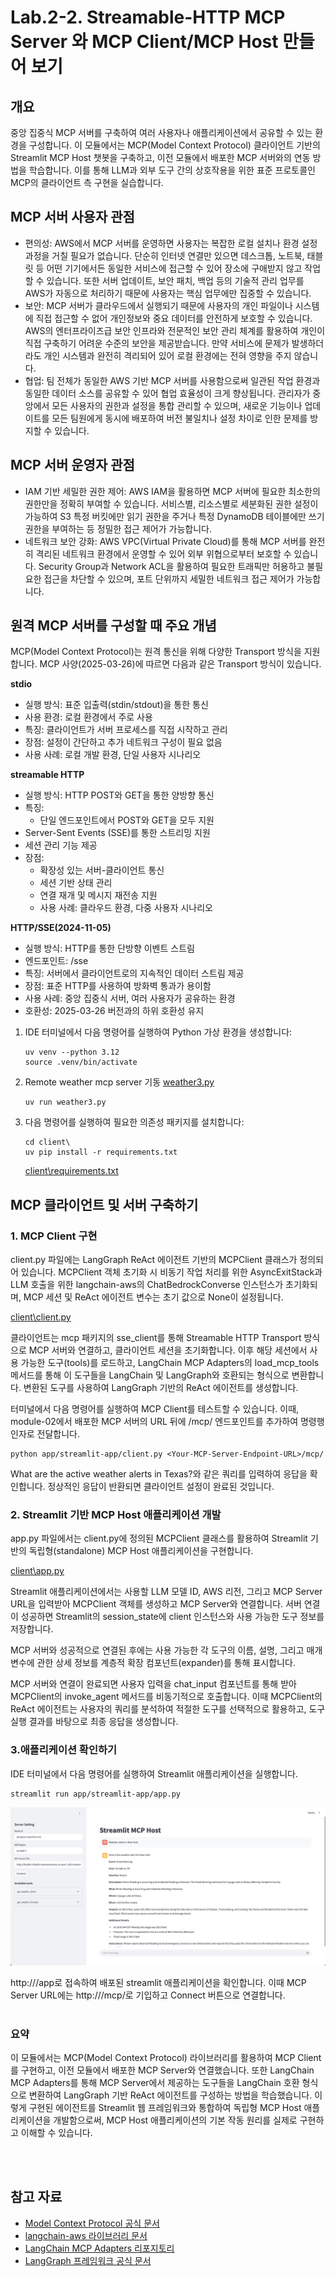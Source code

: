 # Lab.2-2. Streamable-HTTP MCP Server 와 MCP Client/MCP Host 만들어 보기


## 개요
중앙 집중식 MCP 서버를 구축하여 여러 사용자나 애플리케이션에서 공유할 수 있는 환경을 구성합니다. 이 모듈에서는 MCP(Model Context Protocol) 클라이언트 기반의 Streamlit MCP Host 챗봇을 구축하고, 이전 모듈에서 배포한 MCP 서버와의 연동 방법을 학습합니다. 이를 통해 LLM과 외부 도구 간의 상호작용을 위한 표준 프로토콜인 MCP의 클라이언트 측 구현을 실습합니다.


## MCP 서버 사용자 관점
- 편의성: AWS에서 MCP 서버를 운영하면 사용자는 복잡한 로컬 설치나 환경 설정 과정을 거칠 필요가 없습니다. 단순히 인터넷 연결만 있으면 데스크톱, 노트북, 태블릿 등 어떤 기기에서든 동일한 서비스에 접근할 수 있어 장소에 구애받지 않고 작업할 수 있습니다. 또한 서버 업데이트, 보안 패치, 백업 등의 기술적 관리 업무를 AWS가 자동으로 처리하기 때문에 사용자는 핵심 업무에만 집중할 수 있습니다.
- 보안: MCP 서버가 클라우드에서 실행되기 때문에 사용자의 개인 파일이나 시스템에 직접 접근할 수 없어 개인정보와 중요 데이터를 안전하게 보호할 수 있습니다. AWS의 엔터프라이즈급 보안 인프라와 전문적인 보안 관리 체계를 활용하여 개인이 직접 구축하기 어려운 수준의 보안을 제공받습니다. 만약 서비스에 문제가 발생하더라도 개인 시스템과 완전히 격리되어 있어 로컬 환경에는 전혀 영향을 주지 않습니다.
- 협업: 팀 전체가 동일한 AWS 기반 MCP 서버를 사용함으로써 일관된 작업 환경과 동일한 데이터 소스를 공유할 수 있어 협업 효율성이 크게 향상됩니다. 관리자가 중앙에서 모든 사용자의 권한과 설정을 통합 관리할 수 있으며, 새로운 기능이나 업데이트를 모든 팀원에게 동시에 배포하여 버전 불일치나 설정 차이로 인한 문제를 방지할 수 있습니다.


## MCP 서버 운영자 관점
- IAM 기반 세밀한 권한 제어: AWS IAM을 활용하면 MCP 서버에 필요한 최소한의 권한만을 정확히 부여할 수 있습니다. 서비스별, 리소스별로 세분화된 권한 설정이 가능하여 S3 특정 버킷에만 읽기 권한을 주거나 특정 DynamoDB 테이블에만 쓰기 권한을 부여하는 등 정밀한 접근 제어가 가능합니다.
- 네트워크 보안 강화: AWS VPC(Virtual Private Cloud)를 통해 MCP 서버를 완전히 격리된 네트워크 환경에서 운영할 수 있어 외부 위협으로부터 보호할 수 있습니다. Security Group과 Network ACL을 활용하여 필요한 트래픽만 허용하고 불필요한 접근을 차단할 수 있으며, 포트 단위까지 세밀한 네트워크 접근 제어가 가능합니다.


## 원격 MCP 서버를 구성할 때 주요 개념
MCP(Model Context Protocol)는 원격 통신을 위해 다양한 Transport 방식을 지원합니다. MCP 사양(2025-03-26)에 따르면 다음과 같은 Transport 방식이 있습니다.

**stdio**
- 실행 방식: 표준 입출력(stdin/stdout)을 통한 통신
- 사용 환경: 로컬 환경에서 주로 사용
- 특징: 클라이언트가 서버 프로세스를 직접 시작하고 관리
- 장점: 설정이 간단하고 추가 네트워크 구성이 필요 없음
- 사용 사례: 로컬 개발 환경, 단일 사용자 시나리오

**streamable HTTP**
- 실행 방식: HTTP POST와 GET을 통한 양방향 통신
- 특징:
  - 단일 엔드포인트에서 POST와 GET을 모두 지원
- Server-Sent Events (SSE)를 통한 스트리밍 지원
- 세션 관리 기능 제공
- 장점:
  - 확장성 있는 서버-클라이언트 통신
  - 세션 기반 상태 관리
  - 연결 재개 및 메시지 재전송 지원
  - 사용 사례: 클라우드 환경, 다중 사용자 시나리오

**HTTP/SSE(2024-11-05)**
- 실행 방식: HTTP를 통한 단방향 이벤트 스트림
- 엔드포인트: /sse
- 특징: 서버에서 클라이언트로의 지속적인 데이터 스트림 제공
- 장점: 표준 HTTP를 사용하여 방화벽 통과가 용이함
- 사용 사례: 중앙 집중식 서버, 여러 사용자가 공유하는 환경
- 호환성: 2025-03-26 버전과의 하위 호환성 유지

1. IDE 터미널에서 다음 명령어를 실행하여 Python 가상 환경을 생성합니다:
   ```
   uv venv --python 3.12
   source .venv/bin/activate
   ```

2. Remote weather mcp server 기동
   [weather3.py](weather3.py)

   ```
   uv run weather3.py
   ```
   
3. 다음 명령어를 실행하여 필요한 의존성 패키지를 설치합니다:
   ```
   cd client\
   uv pip install -r requirements.txt
   ```
   [client\requirements.txt](client\requirements.txt)

## MCP 클라이언트 및 서버 구축하기
### 1. MCP Client 구현
client.py 파일에는 LangGraph ReAct 에이전트 기반의 MCPClient 클래스가 정의되어 있습니다. MCPClient 객체 초기화 시 비동기 작업 처리를 위한 AsyncExitStack과 LLM 호출을 위한 langchain-aws의 ChatBedrockConverse 인스턴스가 초기화되며, MCP 세션 및 ReAct 에이전트 변수는 초기 값으로 None이 설정됩니다.

[client\client.py](client/client.py)

클라이언트는 mcp 패키지의 sse_client를 통해 Streamable HTTP Transport 방식으로 MCP 서버와 연결하고, 클라이언트 세션을 초기화합니다. 이후 해당 세션에서 사용 가능한 도구(tools)를 로드하고, LangChain MCP Adapters의 load_mcp_tools 메서드를 통해 이 도구들을 LangChain 및 LangGraph와 호환되는 형식으로 변환합니다. 변환된 도구를 사용하여 LangGraph 기반의 ReAct 에이전트를 생성합니다.

터미널에서 다음 명령어를 실행하여 MCP Client를 테스트할 수 있습니다. 이때, module-02에서 배포한 MCP 서버의 URL 뒤에 /mcp/ 엔드포인트를 추가하여 명령행 인자로 전달합니다.

```
python app/streamlit-app/client.py <Your-MCP-Server-Endpoint-URL>/mcp/
```

What are the active weather alerts in Texas?와 같은 쿼리를 입력하여 응답을 확인합니다. 정상적인 응답이 반환되면 클라이언트 설정이 완료된 것입니다.


### 2. Streamlit 기반 MCP Host 애플리케이션 개발
app.py 파일에서는 client.py에 정의된 MCPClient 클래스를 활용하여 Streamlit 기반의 독립형(standalone) MCP Host 애플리케이션을 구현합니다.

[client\app.py](client\app.py)

Streamlit 애플리케이션에서는 사용할 LLM 모델 ID, AWS 리전, 그리고 MCP Server URL을 입력받아 MCPClient 객체를 생성하고 MCP Server와 연결합니다. 서버 연결이 성공하면 Streamlit의 session_state에 client 인스턴스와 사용 가능한 도구 정보를 저장합니다. 

MCP 서버와 성공적으로 연결된 후에는 사용 가능한 각 도구의 이름, 설명, 그리고 매개변수에 관한 상세 정보를 계층적 확장 컴포넌트(expander)를 통해 표시합니다.

MCP 서버와 연결이 완료되면 사용자 입력을 chat_input 컴포넌트를 통해 받아 MCPClient의 invoke_agent 메서드를 비동기적으로 호출합니다. 이때 MCPClient의 ReAct 에이전트는 사용자의 쿼리를 분석하여 적절한 도구를 선택적으로 활용하고, 도구 실행 결과를 바탕으로 최종 응답을 생성합니다.


### 3.애플리케이션 확인하기

IDE 터미널에서 다음 명령어를 실행하여 Streamlit 애플리케이션을 실행합니다.

```
streamlit run app/streamlit-app/app.py
```
![streamlit](https://github.com/noenemy/q-cli-mcp/blob/main/03.mcp-server/images/streamlit-app.png) 


http://<Your-MCP-Server-Endpoint-URL>/app로 접속하여 배포된 streamlit 애플리케이션을 확인합니다. 이때 MCP Server URL에는 http://<Your-MCP-Server-Endpoint-URL>/mcp/로 기입하고 Connect 버튼으로 연결합니다.
<BR><BR>

### 요약

이 모듈에서는 MCP(Model Context Protocol) 라이브러리를 활용하여 MCP Client를 구현하고, 이전 모듈에서 배포한 MCP Server와 연결했습니다. 또한 LangChain MCP Adapters를 통해 MCP Server에서 제공하는 도구들을 LangChain 호환 형식으로 변환하여 LangGraph 기반 ReAct 에이전트를 구성하는 방법을 학습했습니다. 이렇게 구현된 에이전트를 Streamlit 웹 프레임워크와 통합하여 독립형 MCP Host 애플리케이션을 개발함으로써, MCP Host 애플리케이션의 기본 작동 원리를 실제로 구현하고 이해할 수 있습니다.

<BR><BR>
## 참고 자료
- [Model Context Protocol 공식 문서](https://modelcontextprotocol.io/introduction)
- [langchain-aws 라이브러리 문서](https://python.langchain.com/docs/integrations/providers/aws/) 
- [LangChain MCP Adapters 리포지토리](https://github.com/langchain-ai/langchain-mcp-adapters)
- [LangGraph 프레임워크 공식 문서](https://langchain-ai.github.io/langgraph/)
